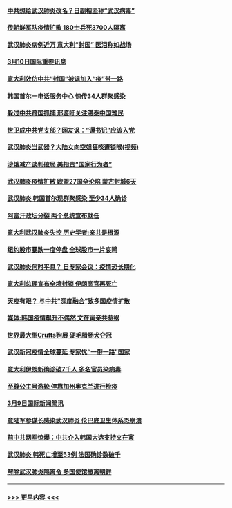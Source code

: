 #### [中共想给武汉肺炎改名？日副相坚称“武汉病毒”](../pages/prog202/a102796323.md?t=03101802) 
#### [传朝鲜军队疫情扩散 180士兵死3700人隔离](../pages/prog202/a102796288.md?t=03101802) 
#### [武汉肺炎病例近万 意大利“封国” 医泪称如战场](../pages/prog202/a102796246.md?t=03101802) 
#### [3月10日国际重要讯息](../pages/prog202/a102796259.md?t=03101802) 
#### [意大利效仿中共“封国”被讽加入“疫”带一路](../pages/prog202/a102796225.md?t=03101802) 
#### [韩国首尔一电话服务中心 惊传34人群聚感染](../pages/prog202/a102796219.md?t=03101802) 
#### [躲过中共跨国抓捕 邢鉴吁关注滞泰中国难民](../pages/prog202/a102796153.md?t=03101802) 
#### [世卫成中共党支部？网友讽：“谭书记”应该入党](../pages/prog202/a102796126.md?t=03101802) 
#### [武汉肺炎当武器？大陆女向空姐狂咳遭锁喉(视频)](../pages/prog202/a102796123.md?t=03101802) 
#### [沙俄减产谈判破局 美指责“国家行为者”](../pages/prog202/a102796070.md?t=03101802) 
#### [武汉肺炎疫情扩散 欧盟27国全沦陷 蒙古封城6天](../pages/prog202/a102796062.md?t=03101802) 
#### [武汉肺炎 韩国首尔现群聚感染 至少34人确诊](../pages/prog202/a102796022.md?t=03101802) 
#### [阿富汗政坛分裂 两个总统宣布就任](../pages/prog202/a102795993.md?t=03101802) 
#### [意大利武汉肺炎失控 历史学者:亲共是根源](../pages/prog202/a102795951.md?t=03101802) 
#### [纽约股市暴跌一度停盘 全球股市一片哀鸣](../pages/prog202/a102795870.md?t=03101802) 
#### [武汉肺炎何时平息？ 日专家会议：疫情恐长期化](../pages/prog202/a102795825.md?t=03101802) 
#### [意大利总理宣布全境封锁 伊朗高官再死亡](../pages/prog202/a102795862.md?t=03101802) 
#### [天疫有眼？ 与中共“深度融合”致多国疫情扩散](../pages/prog202/a102795835.md?t=03101802) 
#### [媒体:韩国疫情飙升不偶然 文在寅亲共惹祸](../pages/prog202/a102795710.md?t=03101802) 
#### [世界最大型Crufts狗展 硬毛腊肠犬夺冠](../pages/prog202/a102795792.md?t=03101802) 
#### [武汉新冠疫情全球蔓延 专家忧“一带一路”国家](../pages/prog202/a102795789.md?t=03101802) 
#### [意大利伊朗新确诊破7千人 多名官员染病毒](../pages/prog202/a102795622.md?t=03101802) 
#### [至尊公主号游轮 停靠加州奥克兰进行检疫](../pages/prog202/a102795617.md?t=03101802) 
#### [3月9日国际新闻简讯](../pages/prog202/a102795348.md?t=03101802) 
#### [意陆军参谋长感染武汉肺炎 伦巴底卫生体系恐崩溃](../pages/prog202/a102795357.md?t=03101802) 
#### [前中共网军惊爆：中共介入韩国大选支持文在寅](../pages/prog202/a102795309.md?t=03101802) 
#### [武汉肺炎 韩死亡增至53例 法国确诊数破千](../pages/prog202/a102795174.md?t=03101802) 
#### [解除武汉肺炎隔离令 多国使馆撤离朝鲜](../pages/prog202/a102795296.md?t=03101802) 

----
#### [ >>> 更早内容 <<< ](../indexes/prog202-earlier.md)
